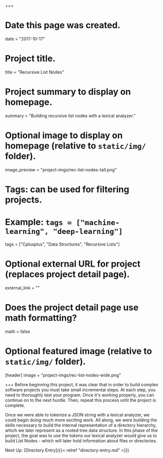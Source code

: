 +++
# Date this page was created.
date = "2017-10-17"

# Project title.
title = "Recursive List Nodes"

# Project summary to display on homepage.
summary = "Building recursive list nodes with a lexical analyzer."

# Optional image to display on homepage (relative to `static/img/` folder).
image_preview = "project-imgs/rec-list-nodes-tall.png"

# Tags: can be used for filtering projects.
# Example: `tags = ["machine-learning", "deep-learning"]`
tags = ["Cplusplus", "Data Structures", "Recursive Lists"]

# Optional external URL for project (replaces project detail page).
external_link = ""

# Does the project detail page use math formatting?
math = false

# Optional featured image (relative to `static/img/` folder).
[header]
image = "project-imgs/rec-list-nodes-wide.png"

+++
Before beginning this project, it was clear that in order to build complex software projects you must take small incremental steps. At each step, you need to thoroughly test your program. Once it's working properly, you can continue on to the next hurdle. Then, repeat this process until the project is complete.

Once we were able to tokenize a JSON string with a lexical analyzer, we could begin doing much more exciting work. All along, we were building the skills necessary to build the internal representation of a directory hierarchy, which we later represent as a rooted tree data structure. In this phase of the project, the goal was to use the tokens our lexical analyzer would give us to build List Nodes - which will later hold information about files or directories.

Next Up: [Directory Entry]({{< relref "directory-entry.md" >}})
